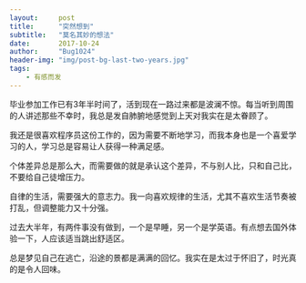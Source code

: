 ```yaml
---
layout:     post
title:      "突然想到"
subtitle:   "莫名其妙的想法"
date:       2017-10-24
author:     "Bug1024"
header-img: "img/post-bg-last-two-years.jpg"
tags:
    - 有感而发
---
```


毕业参加工作已有3年半时间了，活到现在一路过来都是波澜不惊。每当听到周围的人讲述那些不幸时，我总是发自肺腑地感觉到上天对我实在是太眷顾了。

我还是很喜欢程序员这份工作的，因为需要不断地学习，而我本身也是一个喜爱学习的人，学习总是容易让人获得一种满足感。

个体差异总是那么大，而需要做的就是承认这个差异，不与别人比，只和自己比，不要给自己徒增压力。

自律的生活，需要强大的意志力。我一向喜欢规律的生活，尤其不喜欢生活节奏被打乱，但调整能力又十分强。

过去大半年，有两件事没有做到，一个是早睡，另一个是学英语。有点想去国外体验一下，人应该适当跳出舒适区。

总是梦见自己在逃亡，沿途的景都是满满的回忆。我实在是太过于怀旧了，时光真的是令人回味。

